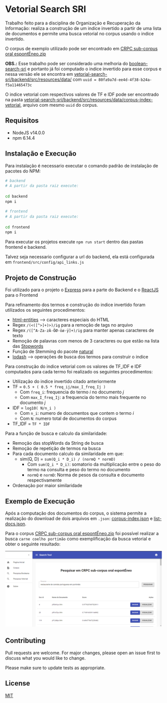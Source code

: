 # Vetorial Search SRI

Trabalho feito para a disciplina de Organização e Recuperação da Informação: realiza a construção de um indice invertido a partir de uma lista de documentos e permite uma busca vetorial no corpus usando o indice invertido.

O corpus de exemplo utilizado pode ser encontrado em [CRPC sub-corpus oral espontÉneo.zip](https://github.com/AlexandreNS/term-frequency-sri/blob/main/CRPC%20sub-corpus%20oral%20espont%C3%89neo.zip?raw=true)

**OBS.:** Esse trabalho pode ser considerado uma melhoria do [boolean-search-sri](https://github.com/AlexandreNS/boolean-search-sri) e portanto já foi computado o indice invertido para esse corpus e nessa versão ele se encontra em [vetorial-search-sri/backend/src/resources/data/](https://github.com/AlexandreNS/vetorial-search-sri/tree/main/backend/src/resources/data) com `uuid = 80fa9a7d-ee4d-4f38-b24a-f5a11465473c`

O indice vetorial com respectivos valores de TF e IDF pode ser encontrado na pasta [vetorial-search-sri/backend/src/resources/data/corpus-index-vetorial](https://github.com/AlexandreNS/vetorial-search-sri/tree/main/backend/src/resources/data/corpus-index-vetorial), arquivo com mesmo `uuid` do corpus.

## Requisitos

- NodeJS v14.0.0
- npm 6.14.4

## Instalação e Execução

Para instalação é necessario executar o comando padrão de instalação de pacotes do NPM:

```bash
# backend
# A partir da pasta raiz execute:

cd backend
npm i
```

```bash
# frontend
# A partir da pasta raiz execute:

cd frontend
npm i
```

Para executar os projetos execute `npm run start` dentro das pastas frontend e backend.

Talvez seja necessario configurar a url do backend, ela está configurada em `frontend/src/config/api_links.js`

## Projeto de Construção

Foi utilizado para o projeto o [Express](https://expressjs.com/) para a parte do Backend e o [ReactJS](https://reactjs.org/) para o Frontend

Para refinamento dos termos e construção do indice invertido foram utilizados os seguintes procedimentos:

- [html-entities](https://www.npmjs.com/package/html-entities) --> caracteres especiais do HTML
- Regex `/(<([^>]+)>)/ig` para a remoção de tags no arquivo
- Regex `/([^A-Za-zÀ-ÖØ-öø-ÿ]+)/ig` para manter apenas caracteres de texto
- Remoção de palavras com menos de 3 caracteres ou que estão na lista das [Stopwords](https://github.com/AlexandreNS/boolean-search-sri/blob/main/backend/src/resources/stopwords.js)
- Função de Stemming do pacote [natural](https://www.npmjs.com/package/natural)
- [lodash](https://www.npmjs.com/package/lodash) --> operações de busca dos termos para construir o indice

Para construção do indice vetorial com os valores de TF_IDF e IDF computados para cada termo foi realizado os seguintes procedimentos:

- Utilização do indice invertido citado anteriormente
- TF = `0.5 + ( 0.5 * freq_ij/max_I_freq_Ij )`
    - Com `freq_i`: frequencia do termo *i* no documento *j*
    - Com `max_I_freq_Ij`: a frequencia do termo mais frequente no documento *j*
- IDF = `log10( N/n_i )`
    - Com `n_i`: numero de documentos que contem o termo *i*
    - Com `N`: numero total de documentos do corpus
- TF_IDF = `TF * IDF`

Para a função de busca e calculo da similaridade:

- Remoção das stopWords da String de busca
- Remoção de repetição de termos na busca
- Para cada documento calculo da similaridade em que:
    - sim(Q, D) = `sum(Q_i * D_i) / (normQ * normD)`
        - Com `sum(Q_i * D_i)`: somatorio da multiplicação entre o peso do termo na consulta e peso do termo no documento
        - `normQ` e `normD`: Norma de pesos da consulta e documento respectivamente
- Ordenação por maior similaridade

## Exemplo de Execução

Após a computação dos documentos do corpus, o sistema permite a realização do download de dois arquivos em `.json`:  [corpus-index.json](https://github.com/AlexandreNS/vetorial-search-sri/blob/main/backend/src/resources/data/corpus-index/80fa9a7d-ee4d-4f38-b24a-f5a11465473c-CRPC-sub-corpus-oral-espontEneo.json?raw=true) e [list-docs.json](https://github.com/AlexandreNS/vetorial-search-sri/blob/main/backend/src/resources/data/corpus/80fa9a7d-ee4d-4f38-b24a-f5a11465473c-CRPC-sub-corpus-oral-espontEneo.json?raw=true).

Para o corpus [CRPC sub-corpus oral espontÉneo.zip](https://github.com/AlexandreNS/term-frequency-sri/blob/main/CRPC%20sub-corpus%20oral%20espont%C3%89neo.zip?raw=true) foi possível realizar a busca `carne coelho portimão` como exemplificação da busca vetorial e obter o seguinte resultado:

![Exemplo](https://github.com/AlexandreNS/vetorial-search-sri/blob/main/exemplo.png?raw=true)

## Contributing
Pull requests are welcome. For major changes, please open an issue first to discuss what you would like to change.

Please make sure to update tests as appropriate.

## License
[MIT](https://github.com/AlexandreNS/vetorial-search-sri/blob/main/LICENSE)